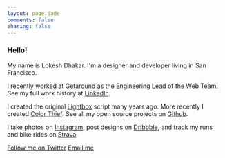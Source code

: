 ```yaml
---
layout: page.jade
comments: false
sharing: false
---
```

### Hello!

My name is <span class="bio__name">Lokesh Dhakar</span>. I'm a designer and developer living in San Francisco.

I recently worked at [Getaround](https://www.getaround.com/) as the Engineering Lead of the Web Team. See my full work history at [LinkedIn](https://www.linkedin.com/in/lokeshdhakar).

I created the original [Lightbox](http://lokeshdhakar.com/projects/lightbox2/) script many years ago. More recently I created [Color Thief](http://lokeshdhakar.com/projects/color-thief/). See all my open source projects on [Github](https://github.com/lokesh).

I take photos on [Instagram](https://instagram.com/lokesh), post designs on [Dribbble](https://dribbble.com/lokesh), and track my runs and bike rides on [Strava](https://www.strava.com/athletes/1136437).

<a class="btn" href="https://twitter.com/lokesh">Follow me on Twitter</a> <a class="btn js-email-link" href="#">Email me</a>
